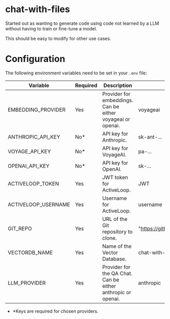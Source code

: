 # chat-with-files

Started out as wanting to generate code using code not learned by a LLM without having to train or fine-tune a model.

This should be easy to modify for other use cases.

# Configuration

The following environment variables need to be set in your `.env` file:

| Variable | Required | Description | Example |
| --- | --- | --- | --- |
| EMBEDDING_PROVIDER | Yes | Provider for embeddings. Can be either voyageai or openai. | voyageai |
| ANTHROPIC_API_KEY | No* | API key for Anthropic. | sk-ant-... |
| VOYAGE_API_KEY | No* | API key for VoyageAI. | pa-... |
| OPENAI_API_KEY | No* | API key for OpenAI. | sk-... |
| ACTIVELOOP_TOKEN | Yes | JWT token for ActiveLoop. | JWT |
| ACTIVELOOP_USERNAME | Yes | Username for ActiveLoop. | username |
| GIT_REPO | Yes | URL of the Git repository to clone. | "https://github.com/username/repo" |
| VECTORDB_NAME | Yes | Name of the Vector Database. | chat-with-files |
| LLM_PROVIDER | Yes | Provider for the QA Chat. Can be either anthropic or openai. | anthropic |
- *Keys are required for chosen providers.

